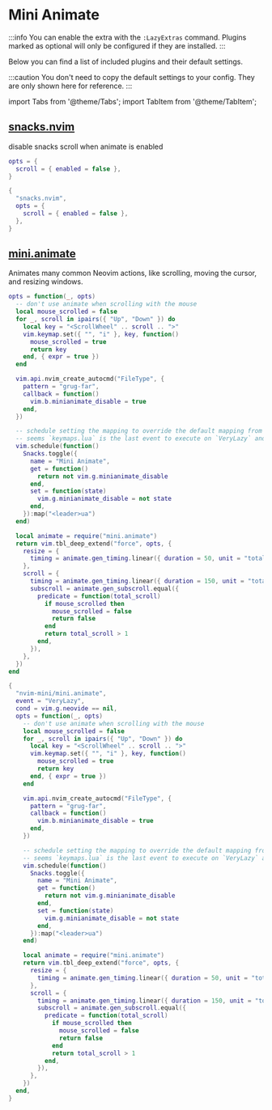 # Mini Animate

<!-- plugins:start -->

:::info
You can enable the extra with the `:LazyExtras` command.
Plugins marked as optional will only be configured if they are installed.
:::

Below you can find a list of included plugins and their default settings.

:::caution
You don't need to copy the default settings to your config.
They are only shown here for reference.
:::

import Tabs from '@theme/Tabs';
import TabItem from '@theme/TabItem';

## [snacks.nvim](https://github.com/folke/snacks.nvim)

 disable snacks scroll when animate is enabled


<Tabs>

<TabItem value="opts" label="Options">

```lua
opts = {
  scroll = { enabled = false },
}
```

</TabItem>


<TabItem value="code" label="Full Spec">

```lua
{
  "snacks.nvim",
  opts = {
    scroll = { enabled = false },
  },
}
```

</TabItem>

</Tabs>

## [mini.animate](https://github.com/nvim-mini/mini.animate)

 Animates many common Neovim actions, like scrolling,
 moving the cursor, and resizing windows.


<Tabs>

<TabItem value="opts" label="Options">

```lua
opts = function(_, opts)
  -- don't use animate when scrolling with the mouse
  local mouse_scrolled = false
  for _, scroll in ipairs({ "Up", "Down" }) do
    local key = "<ScrollWheel" .. scroll .. ">"
    vim.keymap.set({ "", "i" }, key, function()
      mouse_scrolled = true
      return key
    end, { expr = true })
  end

  vim.api.nvim_create_autocmd("FileType", {
    pattern = "grug-far",
    callback = function()
      vim.b.minianimate_disable = true
    end,
  })

  -- schedule setting the mapping to override the default mapping from `keymaps.lua`
  -- seems `keymaps.lua` is the last event to execute on `VeryLazy` and it overwrites it
  vim.schedule(function()
    Snacks.toggle({
      name = "Mini Animate",
      get = function()
        return not vim.g.minianimate_disable
      end,
      set = function(state)
        vim.g.minianimate_disable = not state
      end,
    }):map("<leader>ua")
  end)

  local animate = require("mini.animate")
  return vim.tbl_deep_extend("force", opts, {
    resize = {
      timing = animate.gen_timing.linear({ duration = 50, unit = "total" }),
    },
    scroll = {
      timing = animate.gen_timing.linear({ duration = 150, unit = "total" }),
      subscroll = animate.gen_subscroll.equal({
        predicate = function(total_scroll)
          if mouse_scrolled then
            mouse_scrolled = false
            return false
          end
          return total_scroll > 1
        end,
      }),
    },
  })
end
```

</TabItem>


<TabItem value="code" label="Full Spec">

```lua
{
  "nvim-mini/mini.animate",
  event = "VeryLazy",
  cond = vim.g.neovide == nil,
  opts = function(_, opts)
    -- don't use animate when scrolling with the mouse
    local mouse_scrolled = false
    for _, scroll in ipairs({ "Up", "Down" }) do
      local key = "<ScrollWheel" .. scroll .. ">"
      vim.keymap.set({ "", "i" }, key, function()
        mouse_scrolled = true
        return key
      end, { expr = true })
    end

    vim.api.nvim_create_autocmd("FileType", {
      pattern = "grug-far",
      callback = function()
        vim.b.minianimate_disable = true
      end,
    })

    -- schedule setting the mapping to override the default mapping from `keymaps.lua`
    -- seems `keymaps.lua` is the last event to execute on `VeryLazy` and it overwrites it
    vim.schedule(function()
      Snacks.toggle({
        name = "Mini Animate",
        get = function()
          return not vim.g.minianimate_disable
        end,
        set = function(state)
          vim.g.minianimate_disable = not state
        end,
      }):map("<leader>ua")
    end)

    local animate = require("mini.animate")
    return vim.tbl_deep_extend("force", opts, {
      resize = {
        timing = animate.gen_timing.linear({ duration = 50, unit = "total" }),
      },
      scroll = {
        timing = animate.gen_timing.linear({ duration = 150, unit = "total" }),
        subscroll = animate.gen_subscroll.equal({
          predicate = function(total_scroll)
            if mouse_scrolled then
              mouse_scrolled = false
              return false
            end
            return total_scroll > 1
          end,
        }),
      },
    })
  end,
}
```

</TabItem>

</Tabs>

<!-- plugins:end -->
